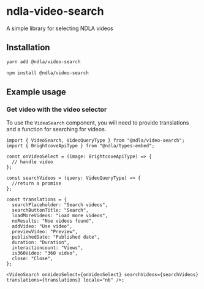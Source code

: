 # ndla-video-search

A simple library for selecting NDLA videos

## Installation

```sh
yarn add @ndla/video-search
```

```sh
npm install @ndla/video-search
```

## Example usage

### Get video with the video selector

To use the `VideoSearch` component, you will need to provide translations and a function for searching for videos.

```tsx
import { VideoSearch, VideoQueryType } from "@ndla/video-search";
import { BrightcoveApiType } from "@ndla/types-embed";

const onVideoSelect = (image: BrightcoveApiType) => {
  // handle video
};

const searchVideos = (query: VideoQueryType) => {
  //return a promise
};

const translations = {
  searchPlaceholder: "Search videos",
  searchButtonTitle: "Search",
  loadMoreVideos: "Load more videos",
  noResults: "Noe videos found",
  addVideo: "Use video",
  previewVideo: "Preview",
  publishedDate: "Published date",
  duration: "Duration",
  interactioncount: "Views",
  is360Video: "360 video",
  close: "Close",
};

<VideoSearch onVideoSelect={onVideoSelect} searchVideos={searchVideos} translations={translations} locale="nb" />;
```
